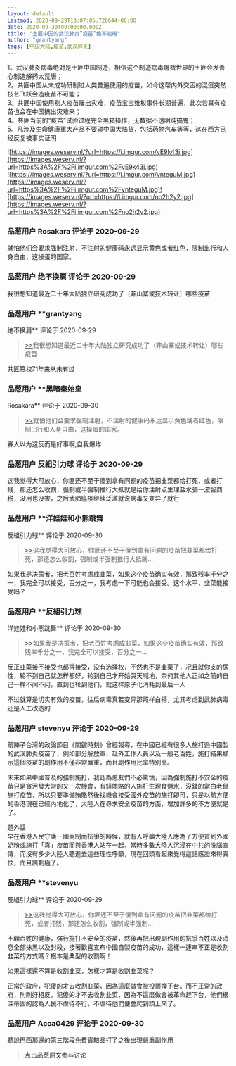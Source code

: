 ```yaml
---
layout: default
Lastmod: 2020-09-29T13:07:05.726644+00:00
date: 2020-09-30T00:00:00.000Z
title: "土匪中国的武汉肺炎”疫苗”绝不能用"
author: "grantyang"
tags: [中国大陆,疫苗,武汉肺炎]
---
```


1。武汉肺炎病毒绝对是土匪中国制造，相信这个制造病毒屠戮世界的土匪会发善心制造解药太荒唐；  
2。共匪中国从未成功研制过人类普遍使用的疫苗，如今这帮内外交困的混蛋突然技艺飞跃会造疫苗不可能；  
3。共匪中国使用别人疫苗屡出灾难，疫苗宝宝维权事件长期普遍，此次若真有疫苗也会在中国搞出灾难来；  
4。共匪当前的“疫苗”试验过程完全黑箱操作，无数据不透明纯搞鬼；  
5。凡涉及生命健康重大产品不要碰中国大陆货，包括药物汽车等等，这在西方已经反复被事实证明  
  
![https://images.weserv.nl/?url=https://i.imgur.com/vE9k43j.jpg](https://images.weserv.nl/?url=https%3A%2F%2Fi.imgur.com%2FvE9k43j.jpg)  
![https://images.weserv.nl/?url=https://i.imgur.com/vnteguM.jpg](https://images.weserv.nl/?url=https%3A%2F%2Fi.imgur.com%2FvnteguM.jpg)![https://images.weserv.nl/?url=https://i.imgur.com/no2h2y2.jpg](https://images.weserv.nl/?url=https%3A%2F%2Fi.imgur.com%2Fno2h2y2.jpg)

            
### 品葱用户 **Rosakara** 评论于 2020-09-29
        
就怕他们会要求强制注射，不注射的健康码永远显示黄色或者红色，限制出行和人身自由，这操蛋的国家。
        


            
### 品葱用户 **绝不换肩** 评论于 2020-09-29
        
我很想知道最近二十年大陆独立研究成功了（非山寨或技术转让）哪些疫苗
        


            
### 品葱用户 **grantyang 
绝不换肩** 评论于 2020-09-29
        
> [\>>]( "/article/item_id-506255#")我很想知道最近二十年大陆独立研究成功了（非山寨或技术转让）哪些疫苗

  
共匪篡权71年来从未有过
        


            
### 品葱用户 **黑暗秦始皇 
Rosakara** 评论于 2020-09-30
        
> [\>>]( "/article/item_id-506252#")就怕他们会要求强制注射，不注射的健康码永远显示黄色或者红色，限制出行和人身自由，这操蛋的国家。

  
寡人以为这反而是好事啊,自我爆炸
        


            
### 品葱用户 **反組引力球** 评论于 2020-09-29
        
这我觉得大可放心，你匪还不至于傻到拿有问题的疫苗把韭菜都给打死，或者打残，那还怎么收割，强制或半强制推行大抵就是给你注射点生理盐水骗一波智商税，没用也没害，之后武肺瘟疫继续泛滥就说病毒又变异了就行
        


            
### 品葱用户 **洋娃娃和小熊跳舞 
反組引力球** 评论于 2020-09-30
        
> [\>>]( "/article/item_id-506259#")这我觉得大可放心，你匪还不至于傻到拿有问题的疫苗把韭菜都给打死，那还怎么收割，强制或半强制推行大抵就...

  
  
如果我是决策者，把老百姓考虑成韭菜，如果这个疫苗确实有效，那致残率千分之一，我完全可以接受，百分之一，我考虑一下可能也会接受。这个水平，韭菜能接受吗？
        


            
### 品葱用户 **反組引力球 
洋娃娃和小熊跳舞** 评论于 2020-09-30
        
> [\>>]( "/article/item_id-506266#")如果我是决策者，把老百姓考虑成韭菜，如果这个疫苗确实有效，那致残率千分之一，我完全可以接受，百分之一...

  
反正韭菜接不接受也都得接受，没有选择权，不然也不是韭菜了，况且就你支的尿性，轮不到自己就怎样都好，轮到自己才开始哭天喊地，奈何其他人正如之前的自己一样不闻不问，直到也轮到他们，就这样原子化消耗到最后一人  
  
不过就算是切实有效的疫苗，往后病毒真若变异那照样白搭，尤其考虑到武肺病毒还是人工改造的
        


            
### 品葱用户 **stevenyu** 评论于 2020-09-29
        
前陣子台灣的政論節目《關鍵時刻》曾經報導，在中國已經有很多人施打過中國製的武漢肺炎疫苗了，例如部分解放軍、赴外工作人員以及一般老百姓，施打結果顯示這個疫苗的副作用不僅非常嚴重，而且副作用比率特別高。  
  
未來如果中國普及的強制施打，我認為蔥友們不必驚慌，因為強制施打不安全的疫苗只是貪污發大財的又一次機會，有錢賄賂的人施打生理食鹽水，沒錢的當白老鼠施打疫苗，所以只要準備賄賂然後找機會接受國外疫苗的施打即可，只是以前方便的香港現在已經內地化了，大陸人在尋求安全疫苗的方面，增加許多的不方便就是了。  
  
題外話  
早在香港人民守護一國兩制而抗爭的時候，就有人呼籲大陸人應為了方便買到外國奶粉或施打「真」疫苗而與香港人站在一起，當時多數大陸人沉浸在中共的洗腦宣傳，而沒有多少大陸人聽進去這些理性呼籲，現在回頭看起來覺得這話應證來得真快，而且諷刺極了。
        


            
### 品葱用户 **stevenyu 
反組引力球** 评论于 2020-09-29
        
> [\>>]( "/article/item_id-506259#")这我觉得大可放心，你匪还不至于傻到拿有问题的疫苗把韭菜都给打死，或者打残，那还怎么收割，强制或半强制...

  
  
不顧百姓的健康，強行施打不安全的疫苗，然後再把出現副作用的抗爭百姓以及消息全部抹黑以及封殺，接著歡喜宣布中國自製疫苗的成功，這樣一連串不正是收割韭菜的方式嗎？根本是典型的收割啊！  
  
如果這樣還不算是收割韭菜，怎樣才算是收割韭菜呢？  
  
正常的政府，犯傻的才去收割韭菜，因為這麼做會被投票換下台。而不正常的政府，則剛好相反，犯傻的才不去收割韭菜，因為不這麼做會被革命趕下台，他們根深蒂固的認為人民不虐待不行，不虐待他們便會爬到頭上來了。
        


            
### 品葱用户 **Acca0429** 评论于 2020-09-30
        
聽說巴西那邊的第三階段免費實驗品打了之後出現嚴重副作用
        






> [点击品葱原文参与讨论](https://pincong.rocks/article/24567)

